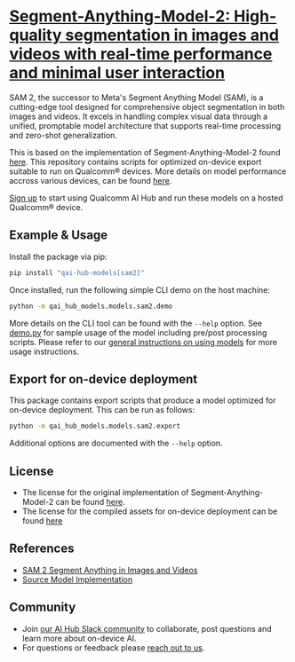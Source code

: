 # [Segment-Anything-Model-2: High-quality segmentation in images and videos with real-time performance and minimal user interaction](https://aihub.qualcomm.com/models/sam2)

SAM 2, the successor to Meta's Segment Anything Model (SAM), is a cutting-edge tool designed for comprehensive object segmentation in both images and videos. It excels in handling complex visual data through a unified, promptable model architecture that supports real-time processing and zero-shot generalization.

This is based on the implementation of Segment-Anything-Model-2 found [here](https://github.com/facebookresearch/sam2). This repository contains scripts for optimized on-device
export suitable to run on Qualcomm® devices. More details on model performance
accross various devices, can be found [here](https://aihub.qualcomm.com/models/sam2).

[Sign up](https://myaccount.qualcomm.com/signup) to start using Qualcomm AI Hub and run these models on a hosted Qualcomm® device.




## Example & Usage

Install the package via pip:
```bash
pip install "qai-hub-models[sam2]"
```


Once installed, run the following simple CLI demo on the host machine:

```bash
python -m qai_hub_models.models.sam2.demo
```
More details on the CLI tool can be found with the `--help` option. See
[demo.py](demo.py) for sample usage of the model including pre/post processing
scripts. Please refer to our [general instructions on using
models](../../../#getting-started) for more usage instructions.

## Export for on-device deployment

This package contains export scripts that produce a model optimized for
on-device deployment. This can be run as follows:

```bash
python -m qai_hub_models.models.sam2.export
```
Additional options are documented with the `--help` option.


## License
* The license for the original implementation of Segment-Anything-Model-2 can be found
  [here](https://github.com/facebookresearch/sam2/blob/main/LICENSE).
* The license for the compiled assets for on-device deployment can be found [here](https://qaihub-public-assets.s3.us-west-2.amazonaws.com/qai-hub-models/Qualcomm+AI+Hub+Proprietary+License.pdf)


## References
* [SAM 2 Segment Anything in Images and Videos](https://arxiv.org/abs/2408.00714)
* [Source Model Implementation](https://github.com/facebookresearch/sam2)



## Community
* Join [our AI Hub Slack community](https://aihub.qualcomm.com/community/slack) to collaborate, post questions and learn more about on-device AI.
* For questions or feedback please [reach out to us](mailto:ai-hub-support@qti.qualcomm.com).
